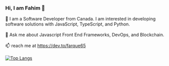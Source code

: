 ### Hi, I am Fahim 👋
💾 I am a Software Developer from Canada. I am interested in developing software solutions with JavaScript, TypeScript, and Python.
<br/>
<br/>
💬 Ask me about Javascript Front End Frameworks, DevOps, and Blockchain.
<br/>
<br/>
📫 reach me at https://dev.to/farque65
<br/>
<br/>
[![Top Langs](https://github-readme-stats.vercel.app/api/top-langs/?username=farque65)](https://github.com/anuraghazra/github-readme-stats)

<!--
**farque65/farque65** is a ✨ _special_ ✨ repository because its `README.md` (this file) appears on your GitHub profile.

Here are some ideas to get you started:

- 🔭 I’m currently working on ...
- 🌱 I’m currently learning ...
- 👯 I’m looking to collaborate on ...
- 🤔 I’m looking for help with ...
- 💬 Ask me about ...
- 📫 How to reach me: ...
- 😄 Pronouns: ...
- ⚡ Fun fact: ...
-->
